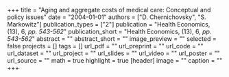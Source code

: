 +++
title = "Aging and aggregate costs of medical care: Conceptual and policy issues"
date = "2004-01-01"
authors = ["D. Chernichovsky", "S. Markowitz"]
publication_types = ["2"]
publication = "Health Economics, (13), 6, _pp. 543-562_"
publication_short = "Health Economics, (13), 6, _pp. 543-562_"
abstract = ""
abstract_short = ""
image_preview = ""
selected = false
projects = []
tags = []
url_pdf = ""
url_preprint = ""
url_code = ""
url_dataset = ""
url_project = ""
url_slides = ""
url_video = ""
url_poster = ""
url_source = ""
math = true
highlight = true
[header]
image = ""
caption = ""
+++
